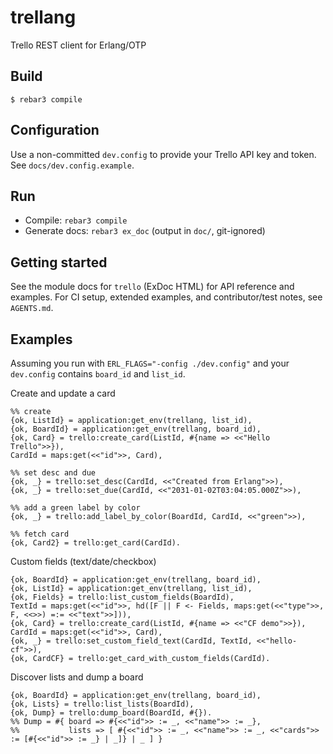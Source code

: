 trellang
=====

Trello REST client for Erlang/OTP

Build
-----

    $ rebar3 compile

Configuration
-------------
Use a non-committed `dev.config` to provide your Trello API key and token. See `docs/dev.config.example`.

Run
---
- Compile: `rebar3 compile`
- Generate docs: `rebar3 ex_doc` (output in `doc/`, git-ignored)

Getting started
---------------
See the module docs for `trello` (ExDoc HTML) for API reference and examples. For CI setup, extended examples, and contributor/test notes, see `AGENTS.md`.

Examples
--------
Assuming you run with `ERL_FLAGS="-config ./dev.config"` and your `dev.config` contains `board_id` and `list_id`.

Create and update a card
```
%% create
{ok, ListId} = application:get_env(trellang, list_id),
{ok, BoardId} = application:get_env(trellang, board_id),
{ok, Card} = trello:create_card(ListId, #{name => <<"Hello Trello">>}),
CardId = maps:get(<<"id">>, Card),

%% set desc and due
{ok, _} = trello:set_desc(CardId, <<"Created from Erlang">>),
{ok, _} = trello:set_due(CardId, <<"2031-01-02T03:04:05.000Z">>),

%% add a green label by color
{ok, _} = trello:add_label_by_color(BoardId, CardId, <<"green">>),

%% fetch card
{ok, Card2} = trello:get_card(CardId).
```

Custom fields (text/date/checkbox)
```
{ok, BoardId} = application:get_env(trellang, board_id),
{ok, ListId} = application:get_env(trellang, list_id),
{ok, Fields} = trello:list_custom_fields(BoardId),
TextId = maps:get(<<"id">>, hd([F || F <- Fields, maps:get(<<"type">>, F, <<>>) =:= <<"text">>])),
{ok, Card} = trello:create_card(ListId, #{name => <<"CF demo">>}),
CardId = maps:get(<<"id">>, Card),
{ok, _} = trello:set_custom_field_text(CardId, TextId, <<"hello-cf">>),
{ok, CardCF} = trello:get_card_with_custom_fields(CardId).
```

Discover lists and dump a board
```
{ok, BoardId} = application:get_env(trellang, board_id),
{ok, Lists} = trello:list_lists(BoardId),
{ok, Dump} = trello:dump_board(BoardId, #{}).
%% Dump = #{ board => #{<<"id">> := _, <<"name">> := _},
%%           lists => [ #{<<"id">> := _, <<"name">> := _, <<"cards">> := [#{<<"id">> := _} | _]} | _ ] }
```
